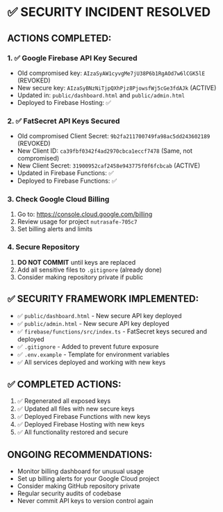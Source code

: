 # ✅ SECURITY INCIDENT RESOLVED

## ACTIONS COMPLETED:

### 1. ✅ Google Firebase API Key Secured
- Old compromised key: `AIzaSyAW1cyvgMe7jU38P6b1RgAOd7w6lCGK5lE` (REVOKED)
- New secure key: `AIzaSyBNzNiTjpQXhPjz8PjowsfWj5cGe3fdAJk` (ACTIVE)
- Updated in: `public/dashboard.html` and `public/admin.html`
- Deployed to Firebase Hosting: ✅

### 2. ✅ FatSecret API Keys Secured
- Old compromised Client Secret: `9b2fa211700749fa98ac5dd243602189` (REVOKED)
- New Client ID: `ca39fbf0342f4ad2970cbca1eccf7478` (Same, not compromised)
- New Client Secret: `31900952caf2458e943775f0f6fcbcab` (ACTIVE)
- Updated in Firebase Functions: ✅
- Deployed to Firebase Functions: ✅

### 3. Check Google Cloud Billing
1. Go to: https://console.cloud.google.com/billing
2. Review usage for project `nutrasafe-705c7`
3. Set billing alerts and limits

### 4. Secure Repository
1. **DO NOT COMMIT** until keys are replaced
2. Add all sensitive files to `.gitignore` (already done)
3. Consider making repository private if public

## ✅ SECURITY FRAMEWORK IMPLEMENTED:
- ✅ `public/dashboard.html` - New secure API key deployed
- ✅ `public/admin.html` - New secure API key deployed  
- ✅ `firebase/functions/src/index.ts` - FatSecret keys secured and deployed
- ✅ `.gitignore` - Added to prevent future exposure
- ✅ `.env.example` - Template for environment variables
- ✅ All services deployed and working with new keys

## ✅ COMPLETED ACTIONS:
1. ✅ Regenerated all exposed keys
2. ✅ Updated all files with new secure keys
3. ✅ Deployed Firebase Functions with new keys
4. ✅ Deployed Firebase Hosting with new keys
5. ✅ All functionality restored and secure

## ONGOING RECOMMENDATIONS:
- Monitor billing dashboard for unusual usage
- Set up billing alerts for your Google Cloud project
- Consider making GitHub repository private
- Regular security audits of codebase
- Never commit API keys to version control again